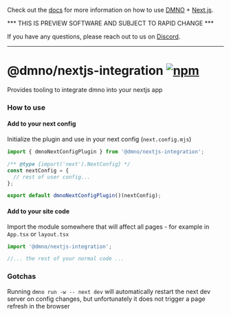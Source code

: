 Check out the [docs](https://dmno.dev/docs/integrations/nextjs/) for more information on how to use [DMNO](https://dmno.dev) + [Next.js](https://nextjs.org/).

*** THIS IS PREVIEW SOFTWARE AND SUBJECT TO RAPID CHANGE ***

If you have any questions, please reach out to us on [Discord](https://chat.dmno.dev).

----

# @dmno/nextjs-integration [![npm](https://img.shields.io/npm/v/@dmno/nextjs-integration)](https://www.npmjs.com/package/@dmno/nextjs-integration)

Provides tooling to integrate dmno into your nextjs app

### How to use

#### Add to your next config

Initialize the plugin and use in your next config (`next.config.mjs`)

```typescript
import { dmnoNextConfigPlugin } from '@dmno/nextjs-integration';

/** @type {import('next').NextConfig} */
const nextConfig = {
  // rest of user config...
};

export default dmnoNextConfigPlugin()(nextConfig);
```


#### Add to your site code

Import the module somewhere that will affect all pages - for example in `App.tsx` or `layout.tsx`
```typescript
import '@dmno/nextjs-integration';

//... the rest of your normal code ...
```


### Gotchas

Running `dmno run -w -- next dev` will automatically restart the next dev server on config changes, but unfortunately it does not trigger a page refresh in the browser

